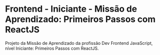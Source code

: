 # Frontend - Iniciante - Missão de Aprendizado: Primeiros Passos com ReactJS
Projeto da Missão de Aprendizado da profissão Dev Frontend JavaScript, nível Iniciante: Primeiros Passos com ReactJS.
